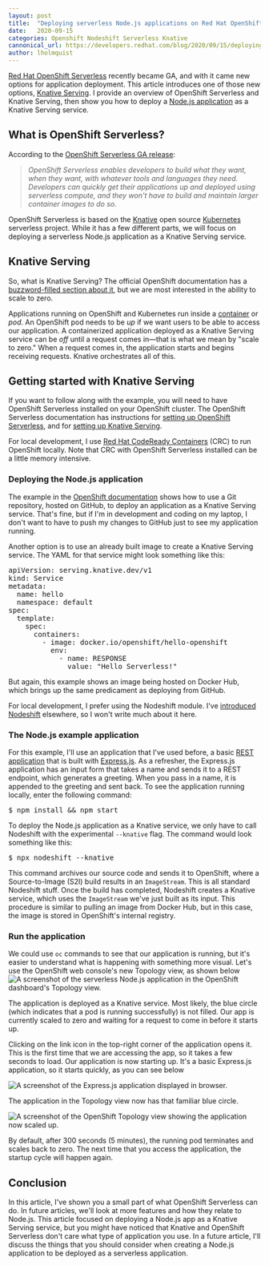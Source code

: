 ```yaml
---
layout: post
title:  "Deploying serverless Node.js applications on Red Hat OpenShift, Part 1"
date:   2020-09-15
categories: Openshift Nodeshift Serverless Knative
cannonical_url: https://developers.redhat.com/blog/2020/09/15/deploying-serverless-node-js-applications-on-red-hat-openshift-part-1/
author: lholmquist
---
```


<a href="https://developers.redhat.com/topics/serverless-architecture">Red Hat OpenShift Serverless</a> recently became GA, and with it came new options for application deployment. This article introduces one of those new options, <a href="https://developers.redhat.com/topics/serverless-architecture">Knative Serving</a>. I provide an overview of OpenShift Serverless and Knative Serving, then show you how to deploy a <a href="https://developers.redhat.com/blog/category/node-js/">Node.js application</a> as a Knative Serving service.
<h2>What is OpenShift Serverless?</h2>
According to the <a href="https://www.openshift.com/blog/openshift-serverless-now-ga">OpenShift Serverless GA release</a>:
<blockquote><i>OpenShift Serverless enables developers to build what they want, when they want, with whatever tools and languages they need. Developers can quickly get their applications up and deployed using serverless compute, and they won't have to build and maintain larger container images to do so.</i></blockquote>
OpenShift Serverless is based on the <a href="https://knative.dev">Knative</a> open source <a href="https://developers.redhat.com/topics/kubernetes">Kubernetes</a> serverless project. While it has a few different parts, we will focus on deploying a serverless Node.js application as a Knative Serving service.

<!--more-->
<h2>Knative Serving</h2>
So, what is Knative Serving? The official OpenShift documentation has a <a href="https://docs.openshift.com/container-platform/4.5/serverless/serverless-getting-started.html">buzzword-filled section about it</a>, but we are most interested in the ability to scale to zero.

Applications running on OpenShift and Kubernetes run inside a <a href="https://developers.redhat.com/topics/containers/">container</a> or <i>pod</i>. An OpenShift pod needs to be <em>up</em> if we want users to be able to access our application. A containerized application deployed as a Knative Serving service can be <em>off</em> until a request comes in—that is what we mean by "scale to zero." When a request comes in, the application starts and begins receiving requests. Knative orchestrates all of this.
<h2>Getting started with Knative Serving</h2>
If you want to follow along with the example, you will need to have OpenShift Serverless installed on your OpenShift cluster. The OpenShift Serverless documentation has instructions for <a href="https://docs.openshift.com/container-platform/4.5/serverless/installing_serverless/installing-openshift-serverless.html">setting up OpenShift Serverless</a>, and for <a href="https://docs.openshift.com/container-platform/4.5/serverless/installing_serverless/installing-knative-serving.html">setting up Knative Serving</a>.

For local development, I use <a href="https://developers.redhat.com/products/codeready-containers/overview">Red Hat CodeReady Containers</a> (CRC) to run OpenShift locally. Note that CRC with OpenShift Serverless installed can be a little memory intensive.
<h3>Deploying the Node.js application</h3>
The example in the <a href="https://docs.openshift.com/container-platform/4.3/applications/application_life_cycle_management/odc-creating-applications-using-developer-perspective.html">OpenShift documentation</a> shows how to use a Git repository, hosted on GitHub, to deploy an application as a Knative Serving service. That's fine, but if I'm in development and coding on my laptop, I don't want to have to push my changes to GitHub just to see my application running.

Another option is to use an already built image to create a Knative Serving service. The YAML for that service might look something like this:
<pre>apiVersion: serving.knative.dev/v1
kind: Service
metadata:
  name: hello
  namespace: default
spec:
  template:
    spec:
      containers:
        - image: docker.io/openshift/hello-openshift
          env:
            - name: RESPONSE
              value: "Hello Serverless!"
</pre>
But again, this example shows an image being hosted on Docker Hub, which brings up the same predicament as deploying from GitHub.

For local development, I prefer using the Nodeshift module. I've <a href="https://developers.redhat.com/blog/2019/08/30/easily-deploy-node-js-applications-to-red-hat-openshift-using-nodeshift/">introduced Nodeshift</a> elsewhere, so I won't write much about it here.
<h3>The Node.js example application</h3>
For this example, I'll use an application that I've used before, a basic <a href="https://github.com/nodeshift-starters/nodejs-rest-http">REST application</a> that is built with <a href="https://expressjs.com">Express.js</a>. As a refresher, the Express.js application has an input form that takes a name and sends it to a REST endpoint, which generates a greeting. When you pass in a name, it is appended to the greeting and sent back. To see the application running locally, enter the following command:
<pre>$ npm install &amp;&amp; npm start
</pre>
To deploy the Node.js application as a Knative service, we only have to call Nodeshift with the experimental <code>--knative</code> flag. The command would look something like this:
<pre>$ npx nodeshift --knative
</pre>
This command archives our source code and sends it to OpenShift, where a Source-to-Image (S2I) build results in an <code>ImageStream</code>. This is all standard Nodeshift stuff. Once the build has completed, Nodeshift creates a Knative service, which uses the <code>ImageStream</code> we've just built as its input. This procedure is similar to pulling an image from Docker Hub, but in this case, the image is stored in OpenShift's internal registry.
<h3>Run the application</h3>
We could use <code>oc</code> commands to see that our application is running, but it's easier to understand what is happening with something more visual. Let's use the OpenShift web console's new Topology view, as shown below

<img class="wp-image-737647 size-large" src="https://developers.redhat.com/blog/wp-content/uploads/2020/06/crc-nodejs-serverless-1024x522.png" alt="A screenshot of the serverless Node.js application in the OpenShift dashboard's Topology view." />

The application is deployed as a Knative service. Most likely, the blue circle (which indicates that a pod is running successfully) is not filled. Our app is currently scaled to zero and waiting for a request to come in before it starts up.

Clicking on the link icon in the top-right corner of the application opens it. This is the first time that we are accessing the app, so it takes a few seconds to load. Our application is now starting up. It's a basic Express.js application, so it starts quickly, as you can see below

<img class="wp-image-737657 size-large" src="https://developers.redhat.com/blog/wp-content/uploads/2020/06/nodejs-serverless-applicaiton-1024x515.png" alt="A screenshot of the Express.js application displayed in browser."/>

The application in the Topology view now has that familiar blue circle.

<img class="wp-image-737667 size-large" src="https://developers.redhat.com/blog/wp-content/uploads/2020/06/crc-nodejs-serverless-scaled-1024x526.png" alt="A screenshot of the OpenShift Topology view showing the application now scaled up." />

By default, after 300 seconds (5 minutes), the running pod terminates and scales back to zero. The next time that you access the application, the startup cycle will happen again.
<h2>Conclusion</h2>
In this article, I've shown you a small part of what OpenShift Serverless can do. In future articles, we'll look at more features and how they relate to Node.js. This article focused on deploying a Node.js app as a Knative Serving service, but you might have noticed that Knative and OpenShift Serverless don't care what type of application you use. In a future article, I'll discuss the things that you should consider when creating a Node.js application to be deployed as a serverless application.
